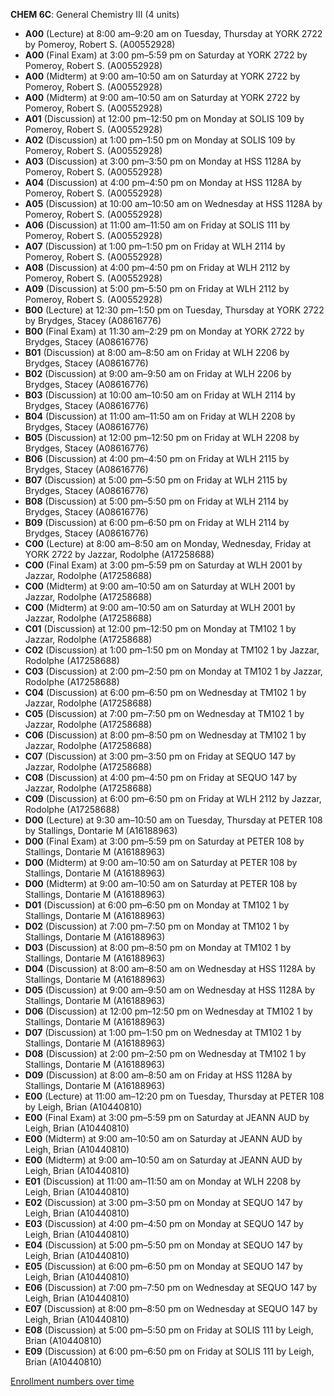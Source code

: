 **CHEM 6C**: General Chemistry  III (4 units)

- **A00** (Lecture) at 8:00 am–9:20 am on Tuesday, Thursday at YORK 2722 by Pomeroy, Robert S. (A00552928)
- **A00** (Final Exam) at 3:00 pm–5:59 pm on Saturday at YORK 2722 by Pomeroy, Robert S. (A00552928)
- **A00** (Midterm) at 9:00 am–10:50 am on Saturday at YORK 2722 by Pomeroy, Robert S. (A00552928)
- **A00** (Midterm) at 9:00 am–10:50 am on Saturday at YORK 2722 by Pomeroy, Robert S. (A00552928)
- **A01** (Discussion) at 12:00 pm–12:50 pm on Monday at SOLIS 109 by Pomeroy, Robert S. (A00552928)
- **A02** (Discussion) at 1:00 pm–1:50 pm on Monday at SOLIS 109 by Pomeroy, Robert S. (A00552928)
- **A03** (Discussion) at 3:00 pm–3:50 pm on Monday at HSS 1128A by Pomeroy, Robert S. (A00552928)
- **A04** (Discussion) at 4:00 pm–4:50 pm on Monday at HSS 1128A by Pomeroy, Robert S. (A00552928)
- **A05** (Discussion) at 10:00 am–10:50 am on Wednesday at HSS 1128A by Pomeroy, Robert S. (A00552928)
- **A06** (Discussion) at 11:00 am–11:50 am on Friday at SOLIS 111 by Pomeroy, Robert S. (A00552928)
- **A07** (Discussion) at 1:00 pm–1:50 pm on Friday at WLH 2114 by Pomeroy, Robert S. (A00552928)
- **A08** (Discussion) at 4:00 pm–4:50 pm on Friday at WLH 2112 by Pomeroy, Robert S. (A00552928)
- **A09** (Discussion) at 5:00 pm–5:50 pm on Friday at WLH 2112 by Pomeroy, Robert S. (A00552928)
- **B00** (Lecture) at 12:30 pm–1:50 pm on Tuesday, Thursday at YORK 2722 by Brydges, Stacey (A08616776)
- **B00** (Final Exam) at 11:30 am–2:29 pm on Monday at YORK 2722 by Brydges, Stacey (A08616776)
- **B01** (Discussion) at 8:00 am–8:50 am on Friday at WLH 2206 by Brydges, Stacey (A08616776)
- **B02** (Discussion) at 9:00 am–9:50 am on Friday at WLH 2206 by Brydges, Stacey (A08616776)
- **B03** (Discussion) at 10:00 am–10:50 am on Friday at WLH 2114 by Brydges, Stacey (A08616776)
- **B04** (Discussion) at 11:00 am–11:50 am on Friday at WLH 2208 by Brydges, Stacey (A08616776)
- **B05** (Discussion) at 12:00 pm–12:50 pm on Friday at WLH 2208 by Brydges, Stacey (A08616776)
- **B06** (Discussion) at 4:00 pm–4:50 pm on Friday at WLH 2115 by Brydges, Stacey (A08616776)
- **B07** (Discussion) at 5:00 pm–5:50 pm on Friday at WLH 2115 by Brydges, Stacey (A08616776)
- **B08** (Discussion) at 5:00 pm–5:50 pm on Friday at WLH 2114 by Brydges, Stacey (A08616776)
- **B09** (Discussion) at 6:00 pm–6:50 pm on Friday at WLH 2114 by Brydges, Stacey (A08616776)
- **C00** (Lecture) at 8:00 am–8:50 am on Monday, Wednesday, Friday at YORK 2722 by Jazzar, Rodolphe (A17258688)
- **C00** (Final Exam) at 3:00 pm–5:59 pm on Saturday at WLH 2001 by Jazzar, Rodolphe (A17258688)
- **C00** (Midterm) at 9:00 am–10:50 am on Saturday at WLH 2001 by Jazzar, Rodolphe (A17258688)
- **C00** (Midterm) at 9:00 am–10:50 am on Saturday at WLH 2001 by Jazzar, Rodolphe (A17258688)
- **C01** (Discussion) at 12:00 pm–12:50 pm on Monday at TM102 1 by Jazzar, Rodolphe (A17258688)
- **C02** (Discussion) at 1:00 pm–1:50 pm on Monday at TM102 1 by Jazzar, Rodolphe (A17258688)
- **C03** (Discussion) at 2:00 pm–2:50 pm on Monday at TM102 1 by Jazzar, Rodolphe (A17258688)
- **C04** (Discussion) at 6:00 pm–6:50 pm on Wednesday at TM102 1 by Jazzar, Rodolphe (A17258688)
- **C05** (Discussion) at 7:00 pm–7:50 pm on Wednesday at TM102 1 by Jazzar, Rodolphe (A17258688)
- **C06** (Discussion) at 8:00 pm–8:50 pm on Wednesday at TM102 1 by Jazzar, Rodolphe (A17258688)
- **C07** (Discussion) at 3:00 pm–3:50 pm on Friday at SEQUO 147 by Jazzar, Rodolphe (A17258688)
- **C08** (Discussion) at 4:00 pm–4:50 pm on Friday at SEQUO 147 by Jazzar, Rodolphe (A17258688)
- **C09** (Discussion) at 6:00 pm–6:50 pm on Friday at WLH 2112 by Jazzar, Rodolphe (A17258688)
- **D00** (Lecture) at 9:30 am–10:50 am on Tuesday, Thursday at PETER 108 by Stallings, Dontarie M (A16188963)
- **D00** (Final Exam) at 3:00 pm–5:59 pm on Saturday at PETER 108 by Stallings, Dontarie M (A16188963)
- **D00** (Midterm) at 9:00 am–10:50 am on Saturday at PETER 108 by Stallings, Dontarie M (A16188963)
- **D00** (Midterm) at 9:00 am–10:50 am on Saturday at PETER 108 by Stallings, Dontarie M (A16188963)
- **D01** (Discussion) at 6:00 pm–6:50 pm on Monday at TM102 1 by Stallings, Dontarie M (A16188963)
- **D02** (Discussion) at 7:00 pm–7:50 pm on Monday at TM102 1 by Stallings, Dontarie M (A16188963)
- **D03** (Discussion) at 8:00 pm–8:50 pm on Monday at TM102 1 by Stallings, Dontarie M (A16188963)
- **D04** (Discussion) at 8:00 am–8:50 am on Wednesday at HSS 1128A by Stallings, Dontarie M (A16188963)
- **D05** (Discussion) at 9:00 am–9:50 am on Wednesday at HSS 1128A by Stallings, Dontarie M (A16188963)
- **D06** (Discussion) at 12:00 pm–12:50 pm on Wednesday at TM102 1 by Stallings, Dontarie M (A16188963)
- **D07** (Discussion) at 1:00 pm–1:50 pm on Wednesday at TM102 1 by Stallings, Dontarie M (A16188963)
- **D08** (Discussion) at 2:00 pm–2:50 pm on Wednesday at TM102 1 by Stallings, Dontarie M (A16188963)
- **D09** (Discussion) at 8:00 am–8:50 am on Friday at HSS 1128A by Stallings, Dontarie M (A16188963)
- **E00** (Lecture) at 11:00 am–12:20 pm on Tuesday, Thursday at PETER 108 by Leigh, Brian (A10440810)
- **E00** (Final Exam) at 3:00 pm–5:59 pm on Saturday at JEANN AUD by Leigh, Brian (A10440810)
- **E00** (Midterm) at 9:00 am–10:50 am on Saturday at JEANN AUD by Leigh, Brian (A10440810)
- **E00** (Midterm) at 9:00 am–10:50 am on Saturday at JEANN AUD by Leigh, Brian (A10440810)
- **E01** (Discussion) at 11:00 am–11:50 am on Monday at WLH 2208 by Leigh, Brian (A10440810)
- **E02** (Discussion) at 3:00 pm–3:50 pm on Monday at SEQUO 147 by Leigh, Brian (A10440810)
- **E03** (Discussion) at 4:00 pm–4:50 pm on Monday at SEQUO 147 by Leigh, Brian (A10440810)
- **E04** (Discussion) at 5:00 pm–5:50 pm on Monday at SEQUO 147 by Leigh, Brian (A10440810)
- **E05** (Discussion) at 6:00 pm–6:50 pm on Monday at SEQUO 147 by Leigh, Brian (A10440810)
- **E06** (Discussion) at 7:00 pm–7:50 pm on Wednesday at SEQUO 147 by Leigh, Brian (A10440810)
- **E07** (Discussion) at 8:00 pm–8:50 pm on Wednesday at SEQUO 147 by Leigh, Brian (A10440810)
- **E08** (Discussion) at 5:00 pm–5:50 pm on Friday at SOLIS 111 by Leigh, Brian (A10440810)
- **E09** (Discussion) at 6:00 pm–6:50 pm on Friday at SOLIS 111 by Leigh, Brian (A10440810)

[Enrollment numbers over time](./CHEM6C.tsv)
